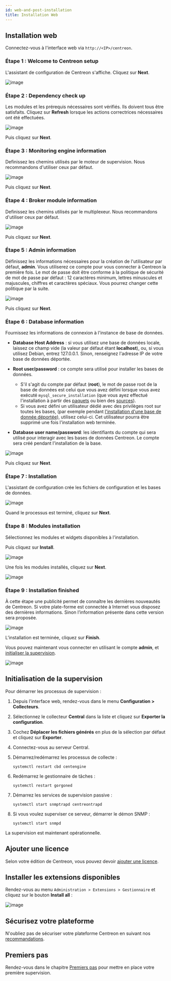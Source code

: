 ```yaml
---
id: web-and-post-installation
title: Installation Web
---
```


## Installation web

Connectez-vous à l'interface web via `http://<IP>/centreon`.

### Étape 1 : Welcome to Centreon setup

L'assistant de configuration de Centreon s'affiche. Cliquez sur **Next**.

![image](../assets/installation/acentreonwelcome.png)

### Étape 2 : Dependency check up

Les modules et les prérequis nécessaires sont vérifiés. Ils doivent tous être satisfaits.
Cliquez sur **Refresh** lorsque les actions correctrices nécessaires ont été effectuées.

![image](../assets/installation/acentreoncheckmodules.png)

Puis cliquez sur **Next**.

### Étape 3 : Monitoring engine information

Definissez les chemins utilisés par le moteur de supervision. Nous recommandons
d'utiliser ceux par défaut.

![image](../assets/installation/amonitoringengine2.png)

Puis cliquez sur **Next**.

### Étape 4 : Broker module information

Definissez les chemins utilisés par le multiplexeur. Nous recommandons
d'utiliser ceux par défaut.

![image](../assets/installation/abrokerinfo2.png)

Puis cliquez sur **Next**.

### Étape 5 : Admin information

Définissez les informations nécessaires pour la création de l'utilisateur par défaut, **admin**. Vous utiliserez ce compte pour vous connecter à Centreon la première fois. Le mot de passe doit être conforme à la politique de sécurité de mot de passe par défaut : 12 caractères minimum, lettres minuscules et majuscules, chiffres et caractères spéciaux. Vous pourrez changer cette politique par la suite.

![image](../assets/installation/aadmininfo.png)

Puis cliquez sur **Next**.

### Étape 6 : Database information

Fournissez les informations de connexion à l'instance de base de données.

- **Database Host Address** : si vous utilisez une base de données locale, laissez ce champ vide (la valeur par défaut étant **localhost**), ou, si vous utilisez Debian, entrez 127.0.0.1. Sinon, renseignez l'adresse IP de votre base de données déportée.
- **Root user/password** : ce compte sera utilisé pour installer les bases de données.
   - S'il s'agit du compte par défaut (**root**), le mot de passe root de la base de données est celui que vous avez défini lorsque vous avez exécuté `mysql_secure_installation` (que vous ayez effectué l'installation à partir des [paquets](installation-of-a-central-server/using-packages.md#sécuriser-la-base-de-données) ou bien des [sources](installation-of-a-central-server/using-sources.md#sécurisez-la-base-de-données)).
   - Si vous avez défini un utilisateur dédié avec des privilèges root sur toutes les bases, (par exemple pendant [l'installation d'une base de donnée déportée](../installation/installation-of-a-central-server/using-packages.md#avec-base-de-données-déportée)), utilisez celui-ci. Cet utilisateur pourra être supprimé une fois l'installation web terminée.

- **Database user name/password**: les identifiants du compte qui sera utilisé pour interagir avec les bases de données Centreon. Le compte sera créé pendant l'installation de la base.

![image](../assets/installation/adbinfo.png)

Puis cliquez sur **Next**.

### Étape 7 : Installation

L'assistant de configuration crée les fichiers de configuration et les bases de
données.

![image](../assets/installation/adbconf.png)

Quand le processus est terminé, cliquez sur **Next**.

### Étape 8 : Modules installation

Sélectionnez les modules et widgets disponibles à l'installation.

Puis cliquez sur **Install**.

![image](../assets/installation/module_installationa.png)

Une fois les modules installés, cliquez sur **Next**.

![image](../assets/installation/module_installationb.png)

### Étape 9 : Installation finished

À cette étape une publicité permet de connaître les dernières nouveautés de
Centreon. Si votre plate-forme est connectée à Internet vous disposez des dernières
informations. Sinon l’information présente dans cette version sera proposée.

![image](../assets/installation/aendinstall.png)

L’installation est terminée, cliquez sur **Finish**.

Vous pouvez maintenant vous connecter en utilisant le compte **admin**, et [initialiser la supervision](#initialisation-de-la-supervision).

![image](../assets/installation/aconnection.png)

## Initialisation de la supervision

Pour démarrer les processus de supervision :

1. Depuis l'interface web, rendez-vous dans le menu **Configuration >
Collecteurs**.
2. Sélectionnez le collecteur **Central** dans la liste et cliquez sur
**Exporter la configuration**.
3. Cochez **Déplacer les fichiers générés** en plus de la sélection par défaut
et cliquez sur **Exporter**.
4. Connectez-vous au serveur Central.
5. Démarrez/redémarrez les processus de collecte :

    ```shell
    systemctl restart cbd centengine
    ```

6. Redémarrez le gestionnaire de tâches :

    ```shell
    systemctl restart gorgoned
    ```

7. Démarrez les services de supervision passive :

    ```shell
    systemctl start snmptrapd centreontrapd
    ```

8. Si vous voulez superviser ce serveur, démarrer le démon SNMP :

    ```shell
    systemctl start snmpd
    ```

La supervision est maintenant opérationnelle.

## Ajouter une licence

Selon votre édition de Centreon, vous pouvez devoir [ajouter une licence](../administration/licenses.md).

## Installer les extensions disponibles

Rendez-vous au menu `Administration > Extensions > Gestionnaire` et cliquez sur
le bouton **Install all** :

![image](../assets/installation/extensions-manager.png)

## Sécurisez votre plateforme

N'oubliez pas de sécuriser votre plateforme Centreon en suivant nos
[recommandations](../administration/secure-platform.md).

## Premiers pas

Rendez-vous dans le chapitre [Premiers pas](../getting-started/installation-first-steps.md)
pour mettre en place votre première supervision.

